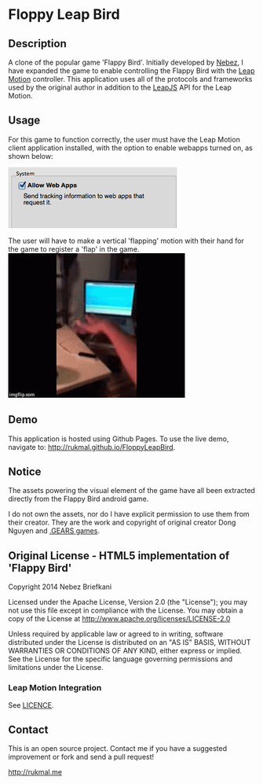 # Floppy Leap Bird

## Description

A clone of the popular game 'Flappy Bird'. Initially developed by [Nebez](https://github.com/nebez/floppybird/), I have expanded the game to enable controlling the Flappy Bird with the [Leap Motion](http://leapmotion.com) controller. This application uses all of the protocols and frameworks used by the original author in addition to the [LeapJS](http://developer.leapmotion.com/leapjs/) API for the Leap Motion.

## Usage

For this game to function correctly, the user must have the Leap Motion client application installed, with the option to enable webapps turned on, as shown below:

![Leap Motion settings pane](bin/leapsettings.png)

The user will have to make a vertical 'flapping' motion with their hand for the game to register a 'flap' in the game.
![Flapping demo](bin/flapdemo.gif)

## Demo

This application is hosted using Github Pages. To use the live demo, navigate to: http://rukmal.github.io/FloppyLeapBird.

## Notice

The assets powering the visual element of the game have all been extracted directly from the Flappy Bird android game.

I do not own the assets, nor do I have explicit permission to use them from their creator. They are the work and copyright of original creator Dong Nguyen and [.GEARS games](http://www.dotgears.com/).


## Original License - HTML5 implementation of 'Flappy Bird'

Copyright 2014 Nebez Briefkani

Licensed under the Apache License, Version 2.0 (the "License");
you may not use this file except in compliance with the License.
You may obtain a copy of the License at
http://www.apache.org/licenses/LICENSE-2.0

Unless required by applicable law or agreed to in writing, software
distributed under the License is distributed on an "AS IS" BASIS,
WITHOUT WARRANTIES OR CONDITIONS OF ANY KIND, either express or implied.
See the License for the specific language governing permissions and
limitations under the License.

### Leap Motion Integration

See [LICENCE](LICENSE).

## Contact

This is an open source project. Contact me if you have a suggested improvement or fork and send a pull request!

http://rukmal.me